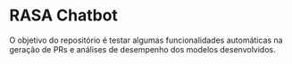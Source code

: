 # RASA Chatbot

O objetivo do repositório é testar algumas funcionalidades automáticas na geração de PRs e análises de desempenho dos modelos desenvolvidos.
